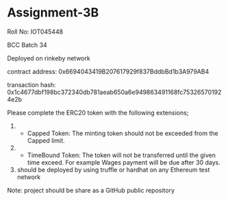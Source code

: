 # Assignment-3B

Roll No: IOT045448

BCC Batch 34

Deployed on rinkeby network

contract address:  0x6694043419B207617929f837BddbBd1b3A979AB4

transaction hash: 0x1c4677dbf198bc372340db781aeab650a6e949863491168fc753265701924e2b 

Please complete the ERC20 token with the following extensions;
1) - Capped Token: The minting token should not be exceeded from the Capped limit.
2) - TimeBound Token: The token will not be transferred until the given time exceed. For example Wages payment will be due after 30 days.
3) should be deployed by using truffle or hardhat on any Ethereum test network

Note: project should be share as a GitHub public repository
